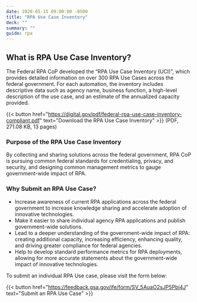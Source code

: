 ```yaml
---
date: 2020-05-15 09:00:00 -0500
title: "RPA Use Case Inventory"
deck: ""
summary: ""
guide: rpa
---
```


## What is RPA Use Case Inventory?

The Federal RPA CoP developed the “RPA Use Case Inventory (UCI)”, which provides detailed information on over 300 RPA Use Cases across the federal government. For each automation, the inventory includes descriptive data such as agency name, business function, a high-level description of the use case, and an estimate of the annualized capacity provided.

{{< button href="https://digital.gov/pdf/federal-rpa-use-case-inventory-compliant.pdf" text="Download the RPA Use Case Inventory" >}}  (PDF, 271.08 KB, 13 pages)

### Purpose of the RPA Use Case Inventory

By collecting and sharing solutions across the federal government, RPA CoP is pursuing common federal standards for credentialing, privacy, and security, and designing common management metrics to gauge government-wide impact of RPA.

### Why Submit an RPA Use Case?

-   Increase awareness of current RPA applications across the federal government to increase knowledge sharing and accelerate adoption of innovative technologies. 
-   Make it easier to share individual agency RPA applications and publish government-wide solutions.
-   Lead to a deeper understanding of the government-wide impact of RPA:  creating additional capacity, increasing efficiency, enhancing quality, and driving greater compliance for federal agencies.
-   Help to develop standard performance metrics for RPA deployments, allowing for more accurate statements about the government-wide impact of innovative technologies.

To submit an individual RPA Use case, please visit the form below:

{{< button href="https://feedback.gsa.gov/jfe/form/SV_5AuaO2sJP5Pbi4J" text="Submit an RPA Use Case" >}}
